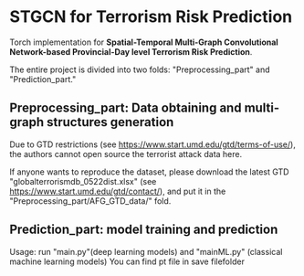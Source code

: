 
# STGCN for Terrorism Risk Prediction

Torch implementation for **Spatial-Temporal Multi-Graph Convolutional Network-based Provincial-Day level Terrorism Risk Prediction**.

The entire project is divided into two folds: "Preprocessing_part" and "Prediction_part."  

## Preprocessing_part: Data obtaining and multi-graph structures generation


Due to GTD restrictions (see https://www.start.umd.edu/gtd/terms-of-use/), the authors cannot open source the terrorist attack data here. 

If anyone wants to reproduce the dataset, please download the latest GTD "globalterrorismdb_0522dist.xlsx" (see https://www.start.umd.edu/gtd/contact/), and put it in the "Preprocessing_part/AFG_GTD_data/" fold. 

## Prediction_part: model training and prediction

Usage: run "main.py"(deep learning models) and "mainML.py" (classical machine learning models)
You can find pt file in save filefolder




